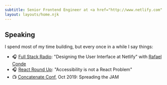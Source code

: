 ```yaml
---
subtitle: Senior Frontend Engineer at <a href="http://www.netlify.com" target="_blank">Netlify</a> working remote from Dallas.<br />Former agency dev at <a href="http://canvasunited.com" target="_blank">Canvas United</a> and IBM IX in NYC.<br/>Pronounced CONE🍦-wine🍷. She/her.
layout: layouts/home.njk
---
```


## Speaking

I spend most of my time building, but every once in a while I say things:

- 🎧 [Full Stack Radio](http://www.fullstackradio.com/124): "Designing the User Interface at Netlify" with [Rafael Conde](https://rafaelconde.net/)
- 🎧 [React Round Up](https://devchat.tv/react-round-up/rru-066-accessibility-is-not-a-%E2%80%9Creact-problem%E2%80%9D-with-leslie-cohn-wein/): "Accessibility is not a React Problem"
- 📺 [Concatenate Conf](https://www.concatenate.dev/schedule/), Oct 2019: Spreading the JAM

<!-- ## Post pages

The pages found in in the posts

<ul class="listing">
{%- for page in collections.post -%}
  <li>
    <a href="{{ page.url }}">{{ page.data.title }}</a> -
    <time datetime="{{ page.date }}">{{ page.date | dateDisplay("LLLL d, y") }}</time>
  </li>
{%- endfor -%}
</ul>

## Links from an external data source

These links were sourced from [hawksworx.com](https://www.hawksworx.com/feed.json) at build time.

<ul class="listing">
{%- for item in hawksworx.entries.slice(0,5) -%}
  <li>
    <a href="{{ item.link }}">{{ item.title }}</a>
  </li>
{%- endfor -%}
</ul>

## Prerequisite

- [Node and NPM](https://nodejs.org/)

## Running locally

```bash
# install the dependencies
npm install

# External data sources can be stashed locally
npm run seed

# It will then be available locally for building with
npm run start
```

## Add some Netlify helpers

Netlify Dev adds the ability to use Netlify redirects, proxies, and serverless functions.

```bash
# install the Netlify CLI in order to get Netlify Dev
npm install -g netlify-cli

# run a local server with some added Netlify sugar in front of Eleventy
netlify dev
```

A serverless functions pipeline is included via Netlify Dev. By running `netlify dev` you'll be able to execute any of your serverless functions directly like this:

- [/.netlify/functions/hello](/.netlify/functions/hello)
- [/.netlify/functions/fetch-joke](/.netlify/functions/fetch-joke)

### Redirects and proxies

Netlify's Redirects API can provide friendlier URLs as proxies to these URLs.

- [/api/hello](/api/hello)
- [/api/fetch-joke](/api/fetch-joke) -->
